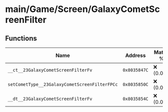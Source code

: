 # main/Game/Screen/GalaxyCometScreenFilter

## Functions

| Name | Address | Match % |
|------|---------|---------|
| `__ct__23GalaxyCometScreenFilterFv` | `0x8035847C` | :x: (0.0%) |
| `setCometType__23GalaxyCometScreenFilterFPCc` | `0x8035850C` | :x: (0.0%) |
| `__dt__23GalaxyCometScreenFilterFv` | `0x8035854C` | :x: (0.0%) |